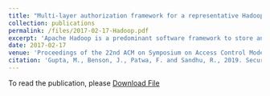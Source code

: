 ```yaml
---
title: "Multi-layer authorization framework for a representative Hadoop ecosystem deployment"
collection: publications
permalink: /files/2017-02-17-Hadoop.pdf
excerpt: 'Apache Hadoop is a predominant software framework to store and process vast amount of data, produced in varied formats. Data stored in Hadoop multi-tenant data lake often includes sensitive data such as social security numbers, intelligence sources and medical particulars, which should only be accessed by legitimate users. Apache Ranger and Apache Sentry are important authorization systems providing fine-grained access control across several Hadoop ecosystem services. In this paper, we provide a comprehensive explanation for the authorization framework offered by Hadoop ecosystem, incorporating core Hadoop 2.x native access control features and capabilities offered by Apache Ranger, with prime focus on data services including Apache Hive and Hadoop 2.x core services. A multi-layer authorization system is discussed and demonstrated, reflecting access control for services, data, applications and infrastructure resources inside a representative Hadoop ecosystem instance. A concrete use case is discussed to underline the application of aforementioned access control points. We use Hortonworks Hadoop distribution HDP 2.5 to exhibit this multi-layer access control framework.'
date: 2017-02-17
venue: 'Proceedings of the 22nd ACM on Symposium on Access Control Models and Technologies'
citation: 'Gupta, M., Benson, J., Patwa, F. and Sandhu, R., 2019. Secure cloud assisted smart cars using dynamic groups and attribute based access control. arXiv preprint arXiv:1908.08112.'
---
```


To read the publication, please <a href="files/2017-02-17-Hadoop.pdf">Download File</a>
